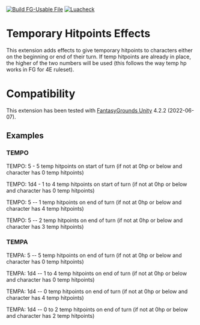 [![Build FG-Usable File](https://github.com/FG-Unofficial-Developers-Guild/FG-4E-TEMPO-and-TEMPA/actions/workflows/create-ext.yml/badge.svg)](https://github.com/FG-Unofficial-Developers-Guild/FG-4E-TEMPO-and-TEMPA/actions/workflows/create-ext.yml) [![Luacheck](https://github.com/FG-Unofficial-Developers-Guild/FG-4E-TEMPO-and-TEMPA/actions/workflows/luacheck.yml/badge.svg)](https://github.com/FG-Unofficial-Developers-Guild/FG-4E-TEMPO-and-TEMPA/actions/workflows/luacheck.yml)

# Temporary Hitpoints Effects
This extension adds effects to give temporary hitpoints to characters either on the beginning or end of their turn.
If temp hitpoints are already in place, the higher of the two numbers will be used (this follows the way temp hp works in FG for 4E ruleset).

# Compatibility
This extension has been tested with [FantasyGrounds Unity](https://www.fantasygrounds.com/home/FantasyGroundsUnity.php) 4.2.2 (2022-06-07).

## Examples
### TEMPO
TEMPO: 5 - 5 temp hitpoints on start of turn (if not at 0hp or below and character has 0 temp hitpoints)

TEMPO: 1d4 - 1 to 4 temp hitpoints on start of turn (if not at 0hp or below and character has 0 temp hitpoints)

TEMPO: 5 -- 1 temp hitpoints on end of turn (if not at 0hp or below and character has 4 temp hitpoints)

TEMPO: 5 -- 2 temp hitpoints on end of turn (if not at 0hp or below and character has 3 temp hitpoints)

### TEMPA
TEMPA: 5 -- 5 temp hitpoints on end of turn (if not at 0hp or below and character has 0 temp hitpoints)

TEMPA: 1d4 -- 1 to 4 temp hitpoints on end of turn (if not at 0hp or below and character has 0 temp hitpoints)

TEMPA: 1d4 -- 0 temp hitpoints on end of turn (if not at 0hp or below and character has 4 temp hitpoints)

TEMPA: 1d4 -- 0 to 2 temp hitpoints on end of turn (if not at 0hp or below and character has 2 temp hitpoints) 
